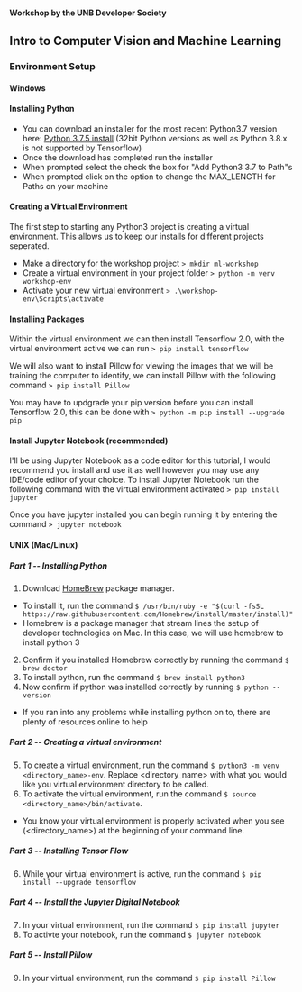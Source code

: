 #### Workshop by the UNB Developer Society
Intro to Computer Vision and Machine Learning
-----

### Environment Setup
#### Windows
#### Installing Python
* You can download an installer for the most recent Python3.7 version here: [Python 3.7.5 install](https://www.python.org/downloads/release/python-375/) (32bit Python versions as well as Python 3.8.x is not supported by Tensorflow)
* Once the download has completed run the installer
* When prompted select the check the box for "Add Python3 3.7 to Path"s
* When prompted click on the option to change the MAX_LENGTH for Paths on your machine
#### Creating a Virtual Environment
The first step to starting any Python3 project is creating a virtual environment. This allows us to keep our installs for different projects seperated.
* Make a directory for the workshop project `> mkdir ml-workshop`
* Create a virtual environment in your project folder `> python -m venv workshop-env`
* Activate your new virtual environment `> .\workshop-env\Scripts\activate`

#### Installing Packages
Within the virtual environment we can then install Tensorflow 2.0, with the virtual environment active we can run `> pip install tensorflow`

We will also want to install Pillow for viewing the images that we will be training the computer to identify, we can install Pillow with the following command `> pip install Pillow`

You may have to updgrade your pip version before you can install Tensorflow 2.0, this can be done with `> python -m pip install --upgrade pip`

#### Install Jupyter Notebook (recommended)
I'll be using Jupyter Notebook as a code editor for this tutorial, I would recommend you install and use it as well however you may use any IDE/code editor of your choice. To install Jupyter Notebook run the following command with the virtual environment activated
`> pip install jupyter`

Once you have jupyter installed you can begin running it by entering the command `> jupyter notebook`

#### UNIX (Mac/Linux)
##### Part 1 -- Installing Python
1. Download [HomeBrew](https://brew.sh/#install) package manager. 
  - To install it, run the command `$ /usr/bin/ruby -e "$(curl -fsSL https://raw.githubusercontent.com/Homebrew/install/master/install)"`
  - Homebrew is a package manager that stream lines the setup of developer technologies on Mac. In this case, we will use         homebrew to install python 3
2. Confirm if you installed Homebrew correctly by running the command `$ brew doctor`
3. To install python, run the command `$ brew install python3`
4. Now confirm if python was installed correctly by running `$ python --version`
  - If you ran into any problems while installing python on to, there are plenty of resources online to help 
##### Part 2 -- Creating a virtual environment 
5. To create a virtual environment, run the command `$ python3 -m venv <directory_name>-env`. Replace <directory_name> with what you would like you virtual environment directory to be called.
6. To activate the virtual environment, run the command `$ source <directory_name>/bin/activate`. 
  - You know your virtual environment is properly activated when you see (<directory_name>) at the beginning of your command line.
##### Part 3 -- Installing Tensor Flow
6. While your virtual environment is active, run the command `$ pip install --upgrade tensorflow` 
##### Part 4 -- Install the Jupyter Digital Notebook
7. In your virtual environment, run the command `$ pip install jupyter`
8. To activte your notebook, run the command `$ jupyter notebook`
##### Part 5 -- Install Pillow
9. In your virtual environment, run the command `$ pip install Pillow`
